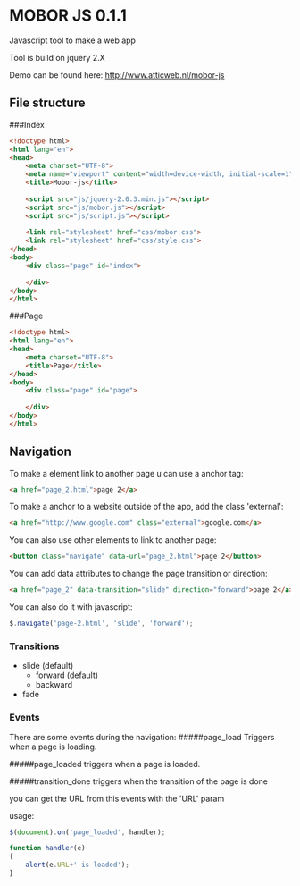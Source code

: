 # MOBOR JS 0.1.1
Javascript tool to make a web app

Tool is build on jquery 2.X

Demo can be found here:
http://www.atticweb.nl/mobor-js

## File structure
###Index
```html
<!doctype html>
<html lang="en">
<head>
	<meta charset="UTF-8">
	<meta name="viewport" content="width=device-width, initial-scale=1">
	<title>Mobor-js</title>
	
	<script src="js/jquery-2.0.3.min.js"></script>
	<script src="js/mobor.js"></script>
	<script src="js/script.js"></script>
	
	<link rel="stylesheet" href="css/mobor.css">
	<link rel="stylesheet" href="css/style.css">
</head>
<body>
	<div class="page" id="index">
		
	</div>
</body>
</html>
```
###Page
```html
<!doctype html>
<html lang="en">
<head>
	<meta charset="UTF-8">
	<title>Page</title>
</head>
<body>
	<div class="page" id="page">
		
	</div>
</body>
</html>
```
## Navigation
To make a element link to another page u can use a anchor tag:
```html
<a href="page_2.html">page 2</a>
```
To make a anchor to a website outside of the app, add the class 'external':
```html
<a href="http://www.google.com" class="external">google.com</a>
```
You can also use other elements to link to another page:
```html
<button class="navigate" data-url="page_2.html">page 2</button>
```
You can add data attributes to change the page transition or direction:
```html
<a href="page_2" data-transition="slide" direction="forward">page 2</a>
```
You can also do it with javascript:
```js
$.navigate('page-2.html', 'slide', 'forward');
```

### Transitions
- slide (default)
  - forward (default)
  - backward
- fade

### Events

There are some events during the navigation:
#####page_load
Triggers when a page is loading.

#####page_loaded
triggers when a page is loaded.

#####transition_done
triggers when the transition of the page is done

you can get the URL from this events with the 'URL' param

usage:
```js
$(document).on('page_loaded', handler);

function handler(e)
{
	alert(e.URL+' is loaded');
}
```
